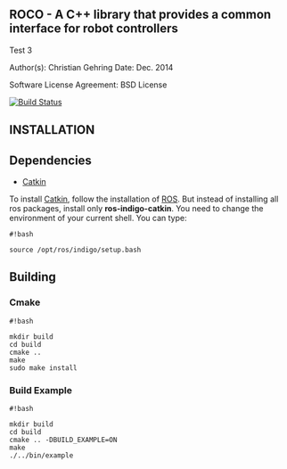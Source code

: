  ROCO - A C++ library that provides a common interface for robot controllers
----------------------------------------------------------------------------
Test 3

Author(s): Christian Gehring
Date: Dec. 2014

Software License Agreement: BSD License

[![Build Status](http://129.132.38.183:8080/buildStatus/icon?job=roco)](http://129.132.38.183:8080/job/roco/)

INSTALLATION
------------

## Dependencies
* [Catkin](https://github.com/ros/catkin)

To install [Catkin](https://github.com/ros/catkin), follow the installation of [ROS](http://wiki.ros.org/indigo/Installation/Ubuntu). But instead of installing all ros packages, install only **ros-indigo-catkin**.
You need to change the environment of your current shell. You can type:


```
#!bash

source /opt/ros/indigo/setup.bash
```


## Building

### Cmake
```
#!bash

mkdir build
cd build
cmake ..
make
sudo make install
```

### Build Example

```
#!bash

mkdir build
cd build
cmake .. -DBUILD_EXAMPLE=ON
make
./../bin/example
```

